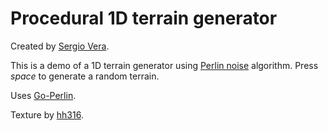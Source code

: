 # Procedural 1D terrain generator

Created by [Sergio Vera](https://github.com/svera).

This is a demo of a 1D terrain generator using [Perlin noise](https://en.wikipedia.org/wiki/Perlin_noise) algorithm.
Press *space* to generate a random terrain.

Uses [Go-Perlin](https://github.com/aquilax/go-perlin).

Texture by [hh316](https://hhh316.deviantart.com/art/Seamless-stone-cliff-face-mountain-texture-377076626).
